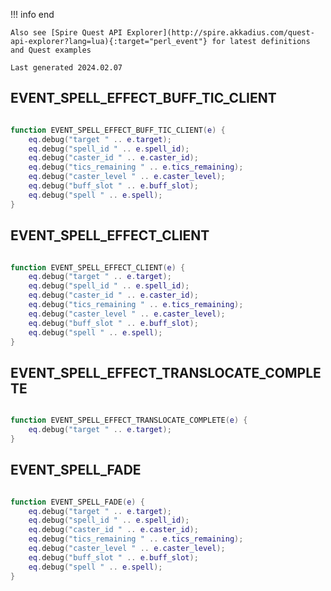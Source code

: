 !!! info end

    Also see [Spire Quest API Explorer](http://spire.akkadius.com/quest-api-explorer?lang=lua){:target="perl_event"} for latest definitions and Quest examples

    Last generated 2024.02.07

## EVENT_SPELL_EFFECT_BUFF_TIC_CLIENT

``` lua

function EVENT_SPELL_EFFECT_BUFF_TIC_CLIENT(e) {
	eq.debug("target " .. e.target);
	eq.debug("spell_id " .. e.spell_id);
	eq.debug("caster_id " .. e.caster_id);
	eq.debug("tics_remaining " .. e.tics_remaining);
	eq.debug("caster_level " .. e.caster_level);
	eq.debug("buff_slot " .. e.buff_slot);
	eq.debug("spell " .. e.spell);
}
```
## EVENT_SPELL_EFFECT_CLIENT

``` lua

function EVENT_SPELL_EFFECT_CLIENT(e) {
	eq.debug("target " .. e.target);
	eq.debug("spell_id " .. e.spell_id);
	eq.debug("caster_id " .. e.caster_id);
	eq.debug("tics_remaining " .. e.tics_remaining);
	eq.debug("caster_level " .. e.caster_level);
	eq.debug("buff_slot " .. e.buff_slot);
	eq.debug("spell " .. e.spell);
}
```
## EVENT_SPELL_EFFECT_TRANSLOCATE_COMPLETE

``` lua

function EVENT_SPELL_EFFECT_TRANSLOCATE_COMPLETE(e) {
	eq.debug("target " .. e.target);
}
```
## EVENT_SPELL_FADE

``` lua

function EVENT_SPELL_FADE(e) {
	eq.debug("target " .. e.target);
	eq.debug("spell_id " .. e.spell_id);
	eq.debug("caster_id " .. e.caster_id);
	eq.debug("tics_remaining " .. e.tics_remaining);
	eq.debug("caster_level " .. e.caster_level);
	eq.debug("buff_slot " .. e.buff_slot);
	eq.debug("spell " .. e.spell);
}
```
